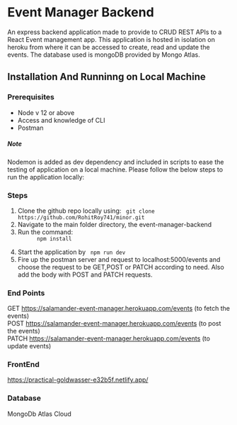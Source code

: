 # Event Manager Backend
An express backend application made to provide to CRUD REST APIs to a React Event management app. This application is hosted in isolation on heroku from where it can be accessed to create, read and update the events. The database used is mongoDB provided by Mongo Atlas.

## Installation And Runninng on Local Machine
### Prerequisites
<ul>
  <li>Node v 12 or above</li>
  <li>Access and knowledge of CLI </li>
  <li>Postman</li>
</ul>

##### Note
Nodemon is added as dev dependency and included in scripts to ease the testing of application on a local machine. Please follow the below steps to run the application locally:
### Steps
<ol>
  <li> Clone the github repo locally using: <code> git clone https://github.com/RohitRoy741/minor.git</code> </li>
  <li> Navigate to the main folder directory, the event-manager-backend </li>
  <li> Run the command: 
    <code>
      npm install
    </code>
  </li>
  <li> Start the application by <code> npm run dev </code> </li>
  <li> Fire up the postman server and request to localhost:5000/events and choose the request to be GET,POST or PATCH according to need. Also add the body with POST and PATCH requests. </li>
</ol>

### End Points
GET https://salamander-event-manager.herokuapp.com/events (to fetch the events) <br/>
POST https://salamander-event-manager.herokuapp.com/events (to post the events) <br/>
PATCH  https://salamander-event-manager.herokuapp.com/events (to update events) <br/>

### FrontEnd
https://practical-goldwasser-e32b5f.netlify.app/

### Database
MongoDb Atlas Cloud
